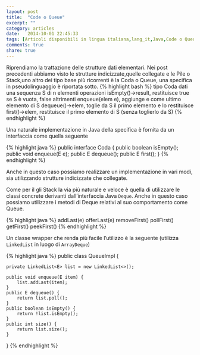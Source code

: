 ```yaml
---
layout: post
title:  "Code o Queue"
excerpt: ""
category: articles
date:   2014-10-01 22:45:33
tags: [Articoli disponibili in lingua italiana,lang_it,Java,Code o Queue,Strutture Dati]
comments: true
share: true
---
```

﻿Riprendiamo la trattazione delle strutture dati elementari. Nei post precedenti abbiamo visto le strutture indicizzate,quelle collegate e le Pile o Stack,uno altro dei tipo base più ricorrenti è la Coda o Queue, una specifica in pseudolinguaggio è riportata sotto.
{% highlight bash %}
tipo Coda
dati
una sequenza S di n elementi
operazioni
isEmpty()->result, restituisce true se S è vuota, false altrimenti
enqueue(elem e), aggiunge e come ultimo elemento di S
dequeue()->elem, toglie da S il primo elemento e lo restituisce
first()->elem, restituisce il primo elemento di S (senza toglierlo da S)
{% endhighlight %}

Una naturale implementazione in Java della specifica è fornita da un interfaccia come quella seguente

{% highlight java %}
public interface Coda<E> {
    public boolean isEmpty();
    public void enqueue(E e);
    public E dequeue();
    public E first();
}
{% endhighlight %}

Anche in questo caso possiamo realizzare un implementazione in vari modi, sia utilizzando strutture indicizzate che collegate. 

Come per il gli Stack la via più naturale e veloce è quella di utilizzare le classi concrete derivanti dall’interfaccia Java `Deque`.
Anche in questo caso possiamo utilizzare i metodi di Deque relativi al suo comportamento come Queue.

{% highlight java %}
addLast(e)
offerLast(e)
removeFirst()
pollFirst()
getFirst()
peekFirst()
{% endhighlight %}

Un classe wrapper che renda più facile l’utilizzo è la seguente (utilizza `LinkedList` in luogo di `ArrayDeque`)

{% highlight java %}
public class QueueImpl<E> {

    private LinkedList<E> list = new LinkedList<>();

    public void enqueue(E item) {
        list.addLast(item);
    }
    public E dequeue() {
        return list.poll();
    }
    public boolean isEmpty() {
        return !list.isEmpty();
    }
    public int size() {
        return list.size();
    }
}
{% endhighlight %}
